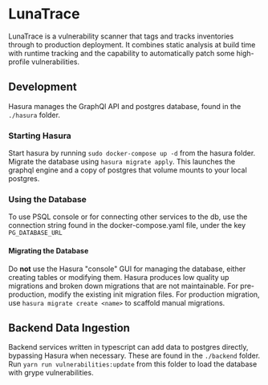 <!--
  ~ Copyright by LunaSec (owned by Refinery Labs, Inc)
  ~
  ~ Licensed under the Creative Commons Attribution-ShareAlike 4.0 International
  ~ (the "License"); you may not use this file except in compliance with the
  ~ License. You may obtain a copy of the License at
  ~
  ~ https://creativecommons.org/licenses/by-sa/4.0/legalcode
  ~
  ~ See the License for the specific language governing permissions and
  ~ limitations under the License.
  ~
-->
# LunaTrace

LunaTrace is a vulnerability scanner that tags and tracks inventories through to production deployment.  It combines static
analysis at build time with runtime tracking and the capability to automatically patch some high-profile vulnerabilities.

## Development
Hasura manages the GraphQl API and postgres database, found in the `./hasura` folder.
### Starting Hasura
Start hasura by running `sudo docker-compose up -d` from the hasura folder. Migrate the database using `hasura migrate apply`.
This launches the graphql engine and a copy of postgres that volume mounts to your local postgres. 
### Using the Database
To use PSQL console or for connecting other services to the db, use the connection string found in the docker-compose.yaml file,
under the key `PG_DATABASE_URL`

#### Migrating the Database
Do **not** use the Hasura "console" GUI for managing the database, either creating tables or modifying them.  Hasura produces
low quality up migrations and broken down migrations that are not maintainable.  For pre-production, modify the existing init migration files.
For production migration, use `hasura migrate create <name>` to scaffold manual migrations.  


## Backend Data Ingestion
Backend services written in typescript can add data to postgres directly, bypassing Hasura when necessary.  These are found in the
`./backend` folder.  Run `yarn run vulnerabilities:update` from this folder to load the database with grype vulnerabilities. 
